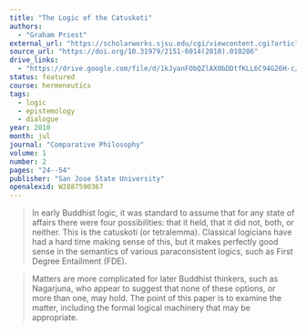```yaml
---
title: "The Logic of the Catuskoti"
authors:
  - "Graham Priest"
external_url: "https://scholarworks.sjsu.edu/cgi/viewcontent.cgi?article=1032&context=comparativephilosophy"
source_url: "https://doi.org/10.31979/2151-6014(2010).010206"
drive_links:
  - "https://drive.google.com/file/d/1kJyanFObQZlAX0bDDtfKLL6C94G26H-c/view?usp=drivesdk"
status: featured
course: hermeneutics
tags:
  - logic
  - epistemology
  - dialogue
year: 2010
month: jul
journal: "Comparative Philosophy"
volume: 1
number: 2
pages: "24--54"
publisher: "San Jose State University"
openalexid: W2887590367
---
```


> In early Buddhist logic, it was standard to assume that for any state of affairs there were four possibilities: that it held, that it did not, both, or neither.
> This is the catuskoti (or tetralemma).
> Classical logicians have had a hard time making sense of this, but it makes perfectly good sense in the semantics of various paraconsistent logics, such as First Degree Entailment (FDE).

> Matters are more complicated for later Buddhist thinkers, such as Nagarjuna, who appear to suggest that none of these options, or more than one, may hold.
> The point of this paper is to examine the matter, including the formal logical machinery that may be appropriate.

